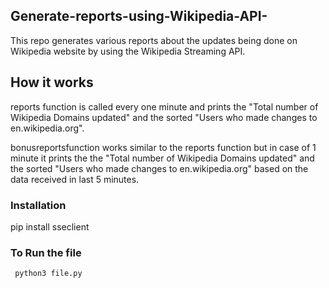 ## Generate-reports-using-Wikipedia-API-
This repo generates various reports about the updates being done on Wikipedia website by using the Wikipedia Streaming API. 

## How it works
reports function is called every one minute and prints the "Total number of Wikipedia Domains updated" and the sorted "Users who made changes to en.wikipedia.org".

bonusreportsfunction works similar to the reports function but in case of 1 minute it prints the the "Total number of Wikipedia Domains updated" and the sorted "Users who made changes to en.wikipedia.org" based on the data received in last 5 minutes. 

### Installation 

pip install sseclient

###  To Run the file

` python3 file.py`

